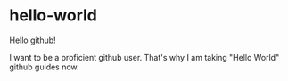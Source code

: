 # hello-world

Hello github!

I want to be a proficient github user.
That's why I am taking "Hello World" github guides now.
